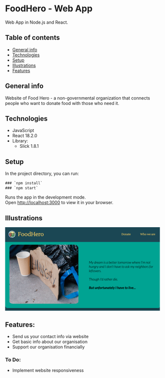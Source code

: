 # FoodHero - Web App

Web App in Node.js and React.

## Table of contents
* [General info](#general-info)
* [Technologies](#technologies)
* [Setup](#setup)
* [Illustrations](#illustrations)
* [Features](#features)

## General info
Website of Food Hero - a non-governmental organization that connects people who want to donate food with those who need it.

## Technologies
* JavaScript
* React 18.2.0
* Library:
    * Slick 1.8.1
## Setup
In the project directory, you can run:

```
### `npm install`
### `npm start`
```

Runs the app in the development mode.\
Open [http://localhost:3000](http://localhost:3000) to view it in your browser.

## Illustrations
![](public/readmeIllustration.png)

## Features:
* Send us your contact info via website
* Get basic info about our organisation
* Support our organisation financially


### To Do:
* Implement website responsiveness




